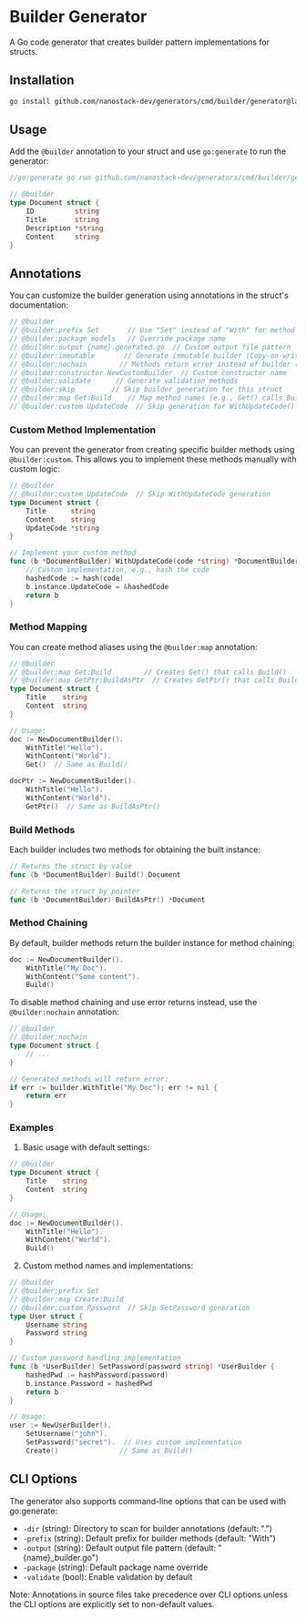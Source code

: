 # Builder Generator

A Go code generator that creates builder pattern implementations for structs.

## Installation

```bash
go install github.com/nanostack-dev/generators/cmd/builder/generator@latest
```

## Usage

Add the `@builder` annotation to your struct and use `go:generate` to run the generator:

```go
//go:generate go run github.com/nanostack-dev/generators/cmd/builder/generator

// @builder
type Document struct {
    ID          string
    Title       string
    Description *string
    Content     string
}
```

## Annotations

You can customize the builder generation using annotations in the struct's documentation:

```go
// @builder
// @builder:prefix Set       // Use "Set" instead of "With" for method prefixes
// @builder:package models   // Override package name
// @builder:output {name}.generated.go  // Custom output file pattern
// @builder:immutable       // Generate immutable builder (Copy-on-write)
// @builder:nochain        // Methods return error instead of builder (default: false)
// @builder:constructor NewCustomBuilder  // Custom constructor name
// @builder:validate      // Generate validation methods
// @builder:skip         // Skip builder generation for this struct
// @builder:map Get:Build    // Map method names (e.g., Get() calls Build())
// @builder:custom UpdateCode  // Skip generation for WithUpdateCode() to implement it manually
```

### Custom Method Implementation

You can prevent the generator from creating specific builder methods using `@builder:custom`. This allows you to implement these methods manually with custom logic:

```go
// @builder
// @builder:custom UpdateCode  // Skip WithUpdateCode generation
type Document struct {
    Title      string
    Content    string
    UpdateCode *string
}

// Implement your custom method
func (b *DocumentBuilder) WithUpdateCode(code *string) *DocumentBuilder {
    // Custom implementation, e.g., hash the code
    hashedCode := hash(code)
    b.instance.UpdateCode = &hashedCode
    return b
}
```

### Method Mapping

You can create method aliases using the `@builder:map` annotation:

```go
// @builder
// @builder:map Get:Build        // Creates Get() that calls Build()
// @builder:map GetPtr:BuildAsPtr  // Creates GetPtr() that calls BuildAsPtr()
type Document struct {
    Title    string
    Content  string
}

// Usage:
doc := NewDocumentBuilder().
    WithTitle("Hello").
    WithContent("World").
    Get()  // Same as Build()

docPtr := NewDocumentBuilder().
    WithTitle("Hello").
    WithContent("World").
    GetPtr()  // Same as BuildAsPtr()
```

### Build Methods

Each builder includes two methods for obtaining the built instance:

```go
// Returns the struct by value
func (b *DocumentBuilder) Build() Document

// Returns the struct by pointer
func (b *DocumentBuilder) BuildAsPtr() *Document
```

### Method Chaining

By default, builder methods return the builder instance for method chaining:

```go
doc := NewDocumentBuilder().
    WithTitle("My Doc").
    WithContent("Some content").
    Build()
```

To disable method chaining and use error returns instead, use the `@builder:nochain` annotation:

```go
// @builder
// @builder:nochain
type Document struct {
    // ...
}

// Generated methods will return error:
if err := builder.WithTitle("My Doc"); err != nil {
    return err
}
```

### Examples

1. Basic usage with default settings:
```go
// @builder
type Document struct {
    Title    string
    Content  string
}

// Usage:
doc := NewDocumentBuilder().
    WithTitle("Hello").
    WithContent("World").
    Build()
```

2. Custom method names and implementations:
```go
// @builder
// @builder:prefix Set
// @builder:map Create:Build
// @builder:custom Password  // Skip SetPassword generation
type User struct {
    Username string
    Password string
}

// Custom password handling implementation
func (b *UserBuilder) SetPassword(password string) *UserBuilder {
    hashedPwd := hashPassword(password)
    b.instance.Password = hashedPwd
    return b
}

// Usage:
user := NewUserBuilder().
    SetUsername("john").
    SetPassword("secret").  // Uses custom implementation
    Create()               // Same as Build()
```

## CLI Options

The generator also supports command-line options that can be used with go:generate:

- `-dir` (string): Directory to scan for builder annotations (default: ".")
- `-prefix` (string): Default prefix for builder methods (default: "With")
- `-output` (string): Default output file pattern (default: "{name}_builder.go")
- `-package` (string): Default package name override
- `-validate` (bool): Enable validation by default

Note: Annotations in source files take precedence over CLI options unless the CLI options are explicitly set to non-default values.